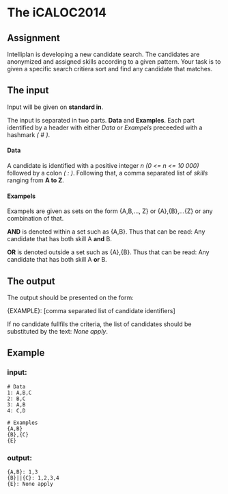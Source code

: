 # The iCALOC2014

## Assignment
Intelliplan is developing a new candidate search. The candidates are anonymized and assigned skills according to a given pattern.
Your task is to given a specific search critiera sort and find any candidate that matches.

## The input
Input will be given on **standard in**.

The input is separated in two parts. **Data** and **Examples**.
Each part identified by a header with either *Data* or *Exampels* preceeded with a hashmark *( # )*.

#### Data
A candidate is identified with a positive integer *n (0 <= n <= 10 000)* followed by a colon *( : )*.
Following that, a comma separated list of *skills* ranging from **A to Z**.

#### Exampels
Exampels are given as sets on the form {A,B,..., Z} or {A},{B},...{Z} or any combination of that.

**AND** is denoted within a set such as {A,B}. Thus that can be read: Any candidate that has both skill A **and** B.

**OR** is denoted outside a set such as {A},{B}. Thus that can be read: Any candidate that has both skill A **or** B.


## The output
The output should be presented on the form:

{EXAMPLE}: [comma separated list of candidate identifiers]

If no candidate fullfils the criteria, the list of candidates should be substituted by the text: *None apply*.

## Example

### input:
```
# Data
1: A,B,C
2: B,C
3: A,B
4: C,D

# Examples
{A,B}
{B},{C}
{E}
```

### output:
```
{A,B}: 1,3
{B}||{C}: 1,2,3,4
{E}: None apply
```
